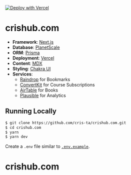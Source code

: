 [![Deploy with Vercel](https://vercel.com/button)](https://vercel.com/new/git/external?repository-url=https://github.com/cris-ta/crishub.com)

# crishub.com

- **Framework**: [Next.js](https://nextjs.org/)
- **Database**: [PlanetScale](https://planetscale.com)
- **ORM**: [Prisma](https://prisma.io/)
- **Deployment**: [Vercel](https://vercel.com)
- **Content**: [MDX](https://github.com/mdx-js/mdx)
- **Styling**: [Chakra UI](https://chakra-ui.com/)
- **Services**:
  - [Raindrop](https://raindrop.io/) for Bookmarks
  - [ConvertKit](https://convertkit.com/) for Course Subscriptions
  - [AirTable](https://airtable.com/) for Books
  - [Plausible](https://plausible.io/) for Analytics

## Running Locally

```bash
$ git clone https://github.com/cris-ta/crishub.com.git
$ cd crishub.com
$ yarn
$ yarn dev
```

Create a `.env` file similar to [`.env.example`](https://github.com/cris-ta/crishub.com/blob/main/.env.example).
# crishub.com
